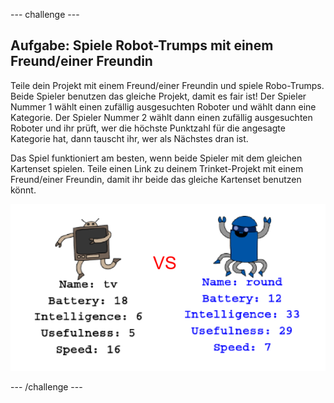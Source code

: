 --- challenge ---
## Aufgabe: Spiele Robot-Trumps mit einem Freund/einer Freundin 

Teile dein Projekt mit einem Freund/einer Freundin und spiele Robo-Trumps. Beide Spieler benutzen das gleiche Projekt, damit es fair ist! Der Spieler Nummer 1 wählt einen zufällig ausgesuchten Roboter und wählt dann eine Kategorie. Der Spieler Nummer 2 wählt dann einen zufällig ausgesuchten Roboter und ihr prüft, wer die höchste Punktzahl für die angesagte Kategorie hat, dann tauscht ihr, wer als Nächstes dran ist. 

Das Spiel funktioniert am besten, wenn beide Spieler mit dem gleichen Kartenset spielen. Teile einen Link zu deinem Trinket-Projekt mit einem Freund/einer Freundin, damit ihr beide das gleiche Kartenset benutzen könnt. 

![screenshot](images/robotrumps-play.png)




--- /challenge ---